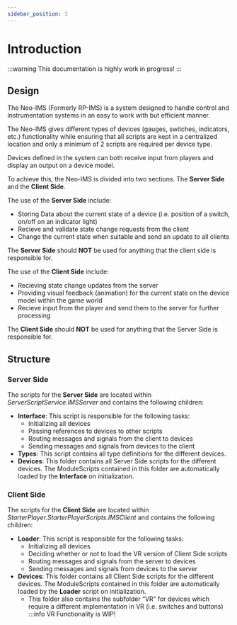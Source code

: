 ```yaml
---
sidebar_position: 1
---
```


# Introduction

:::warning
This documentation is highly work in progress!
:::

## Design
The Neo-IMS (Formerly RP-IMS) is a system designed to handle control and instrumentation systems in an easy to work with but efficient manner.

The Neo-IMS gives different types of devices (gauges, switches, indicators, etc.) functionality while ensuring that all scripts are kept in a centralized location and only a minimum of 2 scripts are required per device type.

Devices defined in the system can both receive input from players and display an output on a device model.

To achieve this, the Neo-IMS is divided into two sections. The **Server Side** and the **Client Side**.

The use of the **Server Side** include:
- Storing Data about the current state of a device (i.e. position of a switch, on/off on an indicator light)
- Recieve and validate state change requests from the client
- Change the current state when suitable and send an update to all clients

The **Server Side** should **NOT** be used for anything that the client side is responsible for.

The use of the **Client Side** include:
- Recieving state change updates from the server
- Providing visual feedback (animation) for the current state on the device model within the game world
- Recieve input from the player and send them to the server for further processing

The **Client Side** should **NOT** be used for anything that the Server Side is responsible for.

## Structure

### Server Side

The scripts for the **Server Side** are located within *ServerScriptService.IMSServer* and contains the following children:
- **Interface**: This script is responsible for the following tasks:
    - Initializing all devices
    - Passing references to devices to other scripts
    - Routing messages and signals from the client to devices
    - Sending messages and signals from devices to the client
- **Types**: This script contains all type definitions for the different devices.
- **Devices**: This folder contains all Server Side scripts for the different devices. The ModuleScripts contained in this folder are automatically loaded by the **Interface** on initialization.

### Client Side

The scripts for the **Client Side** are located within *StarterPlayer.StarterPlayerScripts.IMSClient* and contains the following children:
- **Loader**: This script is responsible for the following tasks:
    - Initializing all devices
    - Deciding whether or not to load the VR version of Client Side scripts
    - Routing messages and signals from the server to devices
    - Sending messages and signals from devices to the server
- **Devices**: This folder contains all Client Side scripts for the different devices. The ModuleScripts contained in this folder are automatically loaded by the **Loader** script on initialization.
    - This folder also contains the subfolder “VR” for devices which require a different implementation in VR (i.e. switches and buttons)
      :::info
      VR Functionality is WIP!